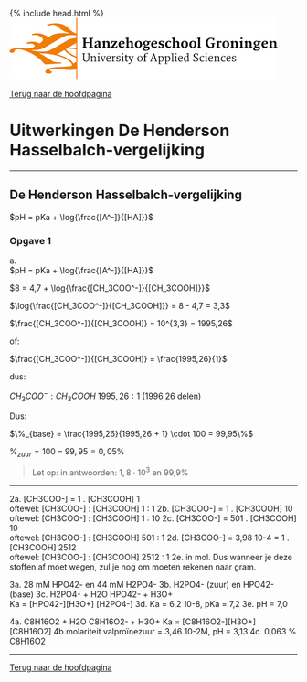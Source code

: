 {% include head.html %}
![Hanze](../hanze/hanze.png)

[Terug naar de hoofdpagina ](../index.md)

# Uitwerkingen De Henderson Hasselbalch-vergelijking

---

## De Henderson Hasselbalch-vergelijking

$pH = pKa + \log{\frac{[A^-]}{[HA]}}$  


### Opgave 1

a.  
$pH = pKa + \log{\frac{[A^-]}{[HA]}}$  

$8 = 4,7 + \log{\frac{[CH_3COO^-]}{[CH_3COOH]}}$  

$\log{\frac{[CH_3COO^-]}{[CH_3COOH]}} = 8 - 4,7 = 3,3$

$\frac{[CH_3COO^-]}{[CH_3COOH]} = 10^{3,3} = 1995,26$

of:

$\frac{[CH_3COO^-]}{[CH_3COOH]} = \frac{1995,26}{1}$  

dus: 

$CH_3COO^-:CH_3COOH$
$1995,26:1$ (1996,26 delen)  

Dus:  

$\%_{base} = \frac{1995,26}{1995,26 + 1} \cdot 100 = 99,95\%$



$\%_{zuur} = 100 - 99,95 = 0,05\%$

>Let op: in antwoorden: $1,8 \cdot 10^3$ en 99,9%  


---






2a.  [CH3COO-]   =             1       .
       [CH3COOH]		1	
	oftewel:	[CH3COO-]   	:	[CH3COOH]
			   1		:	          1
2b.  [CH3COO-]   =             1       .
       [CH3COOH]		10	
	oftewel:	[CH3COO-]   	:	[CH3COOH]
			   1		:	          10
2c.  [CH3COO-]   =             501       .
       [CH3COOH]		  10	
	oftewel:	[CH3COO-]   	:	[CH3COOH]
			   501		:	          1
2d.  [CH3COO-]   =  3,98 10-4 	=          1       .
       [CH3COOH]			        2512	
	oftewel:	[CH3COO-]   	:	[CH3COOH]
			   2512		:	          1
2e. in mol. Dus wanneer je deze stoffen af moet wegen, zul je nog om moeten rekenen naar gram.

3a. 28 mM HPO42- en 44 mM H2PO4-
3b. H2PO4- (zuur) en HPO42- (base)
3c. H2PO4- + H2O 			HPO42- + H3O+	
	Ka = 	[HPO42-][H3O+]
 		    [H2PO4-]
3d. Ka = 6,2 10-8, pKa = 7,2
3e. pH = 7,0

4a. C8H16O2 + H2O		C8H16O2- + H3O+
	Ka = 	[C8H16O2-][H3O+]
 		    [C8H16O2]
4b.molariteit valproïnezuur = 3,46 10-2M, pH = 3,13
4c. 0,063 % C8H16O2




--- 

[Terug naar de hoofdpagina ](../index.md)


